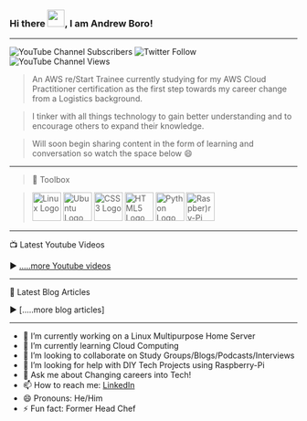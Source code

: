 ### Hi there <img src="https://raw.githubusercontent.com/MartinHeinz/MartinHeinz/master/wave.gif" width="30px">, I am Andrew Boro!

---


![YouTube Channel Subscribers](https://img.shields.io/youtube/channel/subscribers/UCjJLKNa2Su54Kpl9Us1Fl3A?label=People%20subscribed%20to%20my%20channel&style=social)
![Twitter Follow](https://img.shields.io/twitter/follow/Boro1Andrew?label=Twitter%20Followers&style=social)
![YouTube Channel Views](https://img.shields.io/youtube/channel/views/UCjJLKNa2Su54Kpl9Us1Fl3A?label=Total%20Views&style=social)

 > An AWS re/Start Trainee currently studying for my AWS Cloud Practitioner certification as the first step towards my career change from a Logistics background.

 > I tinker with all things technology to gain better understanding and to encourage others to expand their knowledge.

 > Will soon begin sharing content in the form of learning and conversation so watch the space below 😄

---

 > 🧰 Toolbox

 > <img src="https://cdn.worldvectorlogo.com/logos/linux-tux.svg" alt="Linux Logo" width="50" height="50" /> <img src="https://cdn.worldvectorlogo.com/logos/ubuntu-2.svg" alt="Ubuntu Logo" width="50" height="50" />  <img src="https://cdn.worldvectorlogo.com/logos/css-5.svg" alt="CSS3 Logo" width="50" height="50" /> <img src="https://cdn.worldvectorlogo.com/logos/html5.svg" alt="HTML5 Logo" width="50" height="50" /> <img src="https://cdn.worldvectorlogo.com/logos/python-5.svg" alt="Python Logo" width="50" height="50" /> <img src="https://cdn.worldvectorlogo.com/logos/raspberry-pi.svg" alt="Raspber)ry-Pi Logo" width="50" height="50" />
 > 
---

📺 Latest Youtube Videos

<!-- YOUTUBE-VIDEOS-LIST:START -->

<!-- YOUTUBE-VIDEOS-LIST:END -->

▶️ [.....more Youtube videos](https://www.youtube.com/feeds/videos.xml?channel_id=UCjJLKNa2Su54Kpl9Us1Fl3A)

---

📘 Latest Blog Articles

<!-- BLOG-POST-LIST:START -->

<!-- BLOG-POST-LIST:END -->

▶️ [.....more blog articles]

---


- 🔭 I’m currently working on a Linux Multipurpose Home Server
- 🌱 I’m currently learning Cloud Computing
- 👯 I’m looking to collaborate on Study Groups/Blogs/Podcasts/Interviews
- 🤔 I’m looking for help with DIY Tech Projects using Raspberry-Pi
- 💬 Ask me about Changing careers into Tech!
- 📫 How to reach me: [LinkedIn](https://www.linkedin.com/in/andrew-boro-2b9058208/)
- 😄 Pronouns: He/Him
- ⚡ Fun fact: Former Head Chef

 
